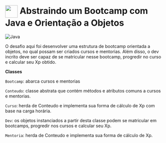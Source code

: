 # <img align="center" width="40px" src="https://hermes.digitalinnovation.one/assets/diome/logo-minimized.png"> Abstraindo um Bootcamp com Java e Orientação a Objetos

![Java](https://img.shields.io/badge/java-%23ED8B00.svg?style=for-the-badge&logo=openjdk&logoColor=white)

O desafio aqui foi desenvolver uma estrutura de bootcamp orientada a objetos, no qual possam ser criados cursos e mentorias. Além disso, o dev incrito deve ser capaz de se matricular nesse bootcamp, progredir no curso e calcular seu Xp obtido.

**Classes**

`Bootcamp`: abarca cursos e mentorias

`Conteudo`: classe abstrata que contém métodos e atributos comuns a cursos e mentorias.

`Curso`: herda de Conteudo e implementa sua forma de cálculo de Xp com base na carga horária.

`Dev`: os objetos instanciados a partir desta classe podem se matricular em bootcamps, progredir nos cursos e calcular seu Xp.

`Mentoria`: herda de Conteudo e implementa sua forma de cálculo de Xp.

